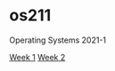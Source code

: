 # os211
Operating Systems 2021-1

[Week 1](https://angelindepthios.github.io/os211/w01)
[Week 2](https://angelindepthios.github.io/os211/w02)
